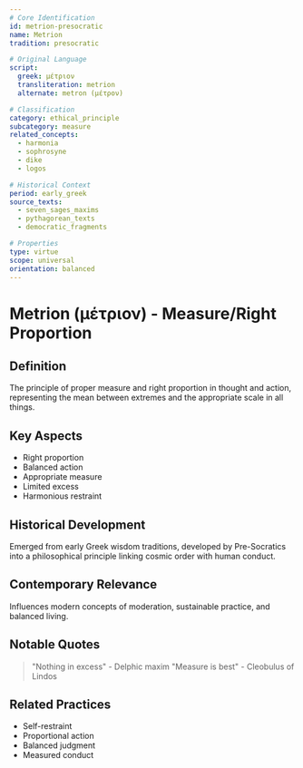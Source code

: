 ```yaml
---
# Core Identification
id: metrion-presocratic
name: Metrion
tradition: presocratic

# Original Language
script:
  greek: μέτριον
  transliteration: metrion
  alternate: metron (μέτρον)

# Classification
category: ethical_principle
subcategory: measure
related_concepts:
  - harmonia
  - sophrosyne
  - dike
  - logos

# Historical Context
period: early_greek
source_texts:
  - seven_sages_maxims
  - pythagorean_texts
  - democratic_fragments

# Properties
type: virtue
scope: universal
orientation: balanced
---
```


# Metrion (μέτριον) - Measure/Right Proportion

## Definition
The principle of proper measure and right proportion in thought and action, representing the mean between extremes and the appropriate scale in all things.

## Key Aspects
- Right proportion
- Balanced action
- Appropriate measure
- Limited excess
- Harmonious restraint

## Historical Development
Emerged from early Greek wisdom traditions, developed by Pre-Socratics into a philosophical principle linking cosmic order with human conduct.

## Contemporary Relevance
Influences modern concepts of moderation, sustainable practice, and balanced living.

## Notable Quotes
> "Nothing in excess" - Delphic maxim
> "Measure is best" - Cleobulus of Lindos

## Related Practices
- Self-restraint
- Proportional action
- Balanced judgment
- Measured conduct